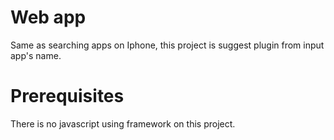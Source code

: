 # Web app
Same as searching apps on Iphone, this project is suggest plugin from input app's name.

# Prerequisites 
There is no javascript using framework on this project.


